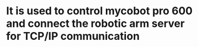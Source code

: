 # It is used to control mycobot pro 600 and connect the robotic arm server for TCP/IP communication
